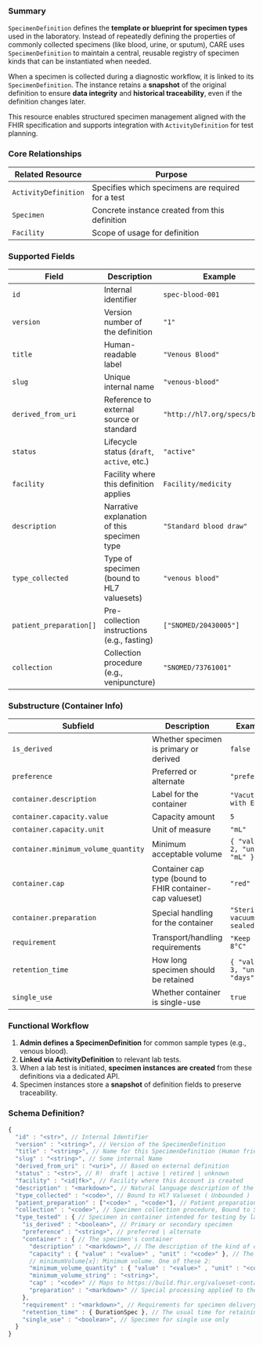 ### Summary

`SpecimenDefinition` defines the **template or blueprint for specimen types** used in the laboratory. Instead of repeatedly defining the properties of commonly collected specimens (like blood, urine, or sputum), CARE uses `SpecimenDefinition` to maintain a central, reusable registry of specimen kinds that can be instantiated when needed.

When a specimen is collected during a diagnostic workflow, it is linked to its `SpecimenDefinition`. The instance retains a **snapshot** of the original definition to ensure **data integrity** and **historical traceability**, even if the definition changes later.

This resource enables structured specimen management aligned with the FHIR specification and supports integration with `ActivityDefinition` for test planning.

### Core Relationships

| Related Resource     | Purpose                                           |
| -------------------- | ------------------------------------------------- |
| `ActivityDefinition` | Specifies which specimens are required for a test |
| `Specimen`           | Concrete instance created from this definition    |
| `Facility`           | Scope of usage for definition                     |

### Supported Fields

| Field                   | Description                                 | Example                        |
| ----------------------- | ------------------------------------------- | ------------------------------ |
| `id`                    | Internal identifier                         | `spec-blood-001`               |
| `version`               | Version number of the definition            | `"1"`                          |
| `title`                 | Human-readable label                        | `"Venous Blood"`               |
| `slug`                  | Unique internal name                        | `"venous-blood"`               |
| `derived_from_uri`      | Reference to external source or standard    | `"http://hl7.org/specs/blood"` |
| `status`                | Lifecycle status (`draft`, `active`, etc.)  | `"active"`                     |
| `facility`              | Facility where this definition applies      | `Facility/medicity`            |
| `description`           | Narrative explanation of this specimen type | `"Standard blood draw"`        |
| `type_collected`        | Type of specimen (bound to HL7 valuesets)   | `"venous blood"`               |
| `patient_preparation[]` | Pre-collection instructions (e.g., fasting) | `["SNOMED/20430005"]`          |
| `collection`            | Collection procedure (e.g., venipuncture)   | `"SNOMED/73761001"`            |

### Substructure (Container Info)

| Subfield                            | Description                                               | Example                          |
| ----------------------------------- | --------------------------------------------------------- | -------------------------------- |
| `is_derived`                        | Whether specimen is primary or derived                    | `false`                          |
| `preference`                        | Preferred or alternate                                    | `"preferred"`                    |
| `container.description`             | Label for the container                                   | `"Vacutainer with EDTA"`         |
| `container.capacity.value`          | Capacity amount                                           | `5`                              |
| `container.capacity.unit`           | Unit of measure                                           | `"mL"`                           |
| `container.minimum_volume_quantity` | Minimum acceptable volume                                 | `{ "value": 2, "unit": "mL" }`   |
| `container.cap`                     | Container cap type (bound to FHIR container-cap valueset) | `"red"`                          |
| `container.preparation`             | Special handling for the container                        | `"Sterile, vacuum sealed"`       |
| `requirement`                       | Transport/handling requirements                           | `"Keep at 4–8°C"`                |
| `retention_time`                    | How long specimen should be retained                      | `{ "value": 3, "unit": "days" }` |
| `single_use`                        | Whether container is single-use                           | `true`                           |

### Functional Workflow

1. **Admin defines a SpecimenDefinition** for common sample types (e.g., venous blood).
2. **Linked via ActivityDefinition** to relevant lab tests.
3. When a lab test is initiated, **specimen instances are created** from these definitions via a dedicated API.
4. Specimen instances store a **snapshot** of definition fields to preserve traceability.

### Schema Definition?

```jsx
{
  "id" : "<str>", // Internal Identifier
  "version" : "<string>", // Version of the SpecimenDefinition
  "title" : "<string>", // Name for this SpecimenDefinition (Human friendly)
  "slug" : "<string>", // Some internal Name
  "derived_from_uri" : "<uri>", // Based on external definition
  "status" : "<str>", // R!  draft | active | retired | unknown
  "facility" : "<id|fk>", // Facility where this Account is created
  "description" : "<markdown>", // Natural language description of the SpecimenDefinition
  "type_collected" : "<code>", // Bound to Hl7 Valueset ( Unbounded )
  "patient_preparation" : ["<code>" , "<code>"], // Patient preparation for collection, Bound to Snomed
  "collection" : "<code>", // Specimen collection procedure, Bound to Snomed
  "type_tested" : { // Specimen in container intended for testing by lab
    "is_derived" : "<boolean>", // Primary or secondary specimen
    "preference" : "<string>", // preferred | alternate
    "container" : { // The specimen's container
      "description" : "<markdown>", // The description of the kind of container
      "capacity" : { "value" : "<value>" , "unit" : "<code>" }, // The capacity of this kind of container
      // minimumVolume[x]: Minimum volume. One of these 2:
      "minimum_volume_quantity" : { "value" : "<value>" , "unit" : "<code>" },
      "minimum_volume_string" : "<string>",
      "cap" : "<code>" // Maps to https://build.fhir.org/valueset-container-cap.html
      "preparation" : "<markdown>" // Special processing applied to the container for this specimen type
    },
    "requirement" : "<markdown>", // Requirements for specimen delivery and special handling
    "retention_time" : { DurationSpec }, // The usual time for retaining this kind of specimen
    "single_use" : "<boolean>", // Specimen for single use only
  }
}
```
